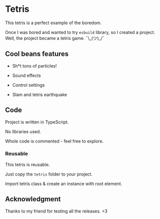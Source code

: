 # Tetris

This tetris is a perfect example of the boredom.

Once I was bored and wanted to try `esbuild` library, so I created a project. Well, the project became a tetris game. ¯\\\_\(ツ\)\_\/¯

## Cool beans features

- Sh*t tons of particles!

- Sound effects

- Control settings

- Slam and tetris earthquake

## Code

Project is written in TypeScript.

No libraries used.

Whole code is commented - feel free to explore.

### Reusable

This tetris is reusable.

Just copy the `tetris` folder to your project.

Import tetris class & create an instance with root element.

## Acknowledgment

Thanks to my friend for testing all the releases. <3
